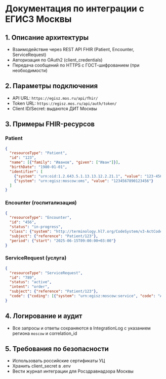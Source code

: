 # Документация по интеграции с ЕГИСЗ Москвы

## 1. Описание архитектуры
- Взаимодействие через REST API FHIR (Patient, Encounter, ServiceRequest)
- Авторизация по OAuth2 (client_credentials)
- Передача сообщений по HTTPS с ГОСТ-шифрованием (при необходимости)

## 2. Параметры подключения
- API URL: `https://egisz.mos.ru/api/fhir/`
- Token URL: `https://egisz.mos.ru/api/auth/token/`
- Client ID/Secret: выдаются ДИТ Москвы

## 3. Примеры FHIR-ресурсов
### Patient
```json
{
  "resourceType": "Patient",
  "id": "123",
  "name": [{"family": "Иванов", "given": ["Иван"]}],
  "birthDate": "1980-01-01",
  "identifier": [
    {"system": "urn:oid:1.2.643.5.1.13.13.12.2.21.1", "value": "123-456-789 00"},
    {"system": "urn:egisz:moscow:oms", "value": "1234567890123456"}
  ]
}
```
### Encounter (госпитализация)
```json
{
  "resourceType": "Encounter",
  "id": "456",
  "status": "in-progress",
  "class": {"system": "http://terminology.hl7.org/CodeSystem/v3-ActCode", "code": "IMP"},
  "subject": {"reference": "Patient/123"},
  "period": {"start": "2025-06-15T09:00:00+03:00"}
}
```
### ServiceRequest (услуга)
```json
{
  "resourceType": "ServiceRequest",
  "id": "789",
  "status": "active",
  "intent": "order",
  "subject": {"reference": "Patient/123"},
  "code": {"coding": [{"system": "urn:egisz:moscow:service", "code": "A01.01.001"}]}
}
```

## 4. Логирование и аудит
- Все запросы и ответы сохраняются в IntegrationLog с указанием региона `moscow` и correlation_id

## 5. Требования по безопасности
- Использовать российские сертификаты УЦ
- Хранить client_secret в .env
- Вести журнал интеграции для Росздравнадзора Москвы
